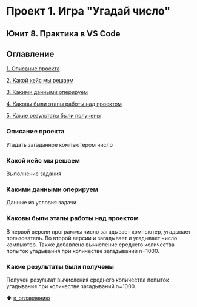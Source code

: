 # Проект 1. Игра "Угадай число"
## Юнит 8. Практика в VS Code
## Оглавление
[1. Описание проекта](https://github.com/Terr14/SF_DS/blob/main/SF_DataScience_projects/Project%201/README.md/#Описание-проекта)

[2. Какой кейс мы решаем](https://github.com/Terr14/SF_DS/blob/main/SF_DataScience_projects/Project%201/README.md/#Какой-кейс-решаем)

[3. Какими данными оперируем](https://github.com/Terr14/SF_DS/blob/main/SF_DataScience_projects/Project%201/README.md/#Какими-данными-оперируем)

[4. Каковы были этапы работы над проектом](https://github.com/Terr14/SF_DS/blob/main/SF_DataScience_projects/Project%201/README.md/#Каковы-были-этапы-работы-над-проектом)

[5. Какие результаты были получены]()

### Описание проекта
Угадать загаданное компьютером число

### Какой кейс мы решаем
Выполнение задания

### Какими данными оперируем
Данные из условия задачи

### Каковы были этапы работы над проектом
В первой версии программы число загадывает компьютер, угадывает пользователь.
Во второй версии и загадывает и угадывает число компьютер. Также добавлено вычисление среднего количества попыток угадывания при количестве загадываний n=1000.

### Какие результаты были получены
Получен результат вычисления среднего количества попыток угадывания при количестве загадываний n=1000.

:arrow_up: [к_оглавлению](https://github.com/Terr14/SF_DS/blob/main/SF_DataScience_projects/Project%201/README.md/#Оглавление)
